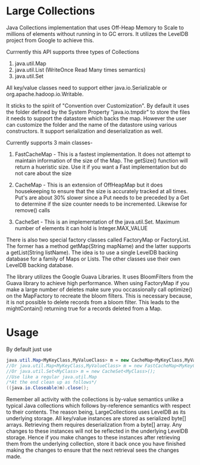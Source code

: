 Large Collections
================

Java Collections implementation that uses Off-Heap Memory to Scale to millions of elements without running in to GC errors. 
It utilizes the LevelDB project from Google to achieve this. 

Currrently this API supports three types of Collections
1. java.util.Map
2. java.util.List (WriteOnce Read Many times semantics)
3. java.util.Set

All key/value classes need to support either java.io.Serializable or org.apache.hadoop.io.Writable. 

It sticks to the spirit of "Convention over Customization". By default it uses the folder defined by the System Property 
"java.io.tmpdir" to store the files it needs to support the datastore which backs the map. However the user can customize the folder and the name of the datastore using various constructors. It support serialization and deserialization as well. 

Currently supports 3 main classes-
1. FastCacheMap - This is a fastest implementation. It does not attempt to maintain information of the size of the Map. The
getSize() function will return a hueristic size. Use it if you want a Fast implementation but do not care about the size

2. CacheMap - This is an extension of OffHeapMap but it does housekeeping to ensure that the size is accurately tracked at
all times. Put's are about 30% slower since a Put needs to be preceded by a Get to determine if the size counter needs to be
incremented. Likewise for remove() calls

3. CacheSet - This is an implementation of the java.util.Set. Maximum number of elements it can hold is Integer.MAX_VALUE

There is also two special factory classes called FactoryMap or FactoryList. The former has a method getMap(String mapName) and the latter supports a getList(String listName). The idea is to use a single LevelDB backing database for a family of Maps or Lists. The other classes use their own LevelDB backing database.

The library utilizes the Google Guava Libraries. It uses BloomFilters from the Guava library to achieve high performance. When using FactoryMap if you make a large number of deletes make sure you occassionally call optimize() on the MapFactory to recreate the bloom filters. This is necessary because, it is not possible to delete records from a bloom filter. This leads to the mightContain() returning true for a records deleted from a Map. 



Usage
================

By default just use

```java
java.util.Map<MyKeyClass,MyValueClass> m = new CacheMap<MyKeyClass,MyValueClass>();
//Or java.util.Map<MyKeyClass,MyValueClass> m = new FastCacheMap<MyKeyClass,MyValueClass>();
//Or java.util.Set<MyClass> m = new CacheSet<MyClass>();
//Use like a regular java.util.Map
/*At the end clean up as follows*/
((java.io.Closeable)m).close();
```
Remember all activity with the collections is by-value semantics unlike a typical Java collections which follows by-reference semantics
with respect to their contents. The reason being, LargeCollections uses LevelDB as its underlying storage. All key/value instances are stored
as serialized byte[] arrays. Retrieving them requires deserialization from a byte[] array. Any changes to these instances will not be reflected 
in the underlying LevelDB storage. Hence if you make changes to these instances after retrieving them from the underlying collection, store it back 
once you have finished making the changes to ensure that the next retrieval sees the changes made.


